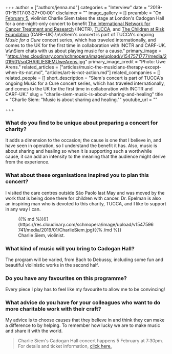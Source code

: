 +++
author = ["authors/jenna.md"]
categories = "Interview"
date = "2019-01-15T17:03:27+00:00"
disclaimer = ""
image_gallery = []
preamble = "On [February 5](http://www.cadoganhall.com/event/charlie-siem-190205/), violinist Charlie Siem takes the stage at London's Cadogan Hall for a one-night-only concert to benefit [The International Network for Cancer Treatment and Research](http://www.inctr.org/) (INCTR), [TUCCA](http://www.tucca.org.br/), and [The Children at Risk Foundation](http://www.carf-uk.org/) (CARF-UK).\n\nSiem's concert is part of TUCCA's ongoing _Music for a Cure_ concert series, which has traveled internationally, and comes to the UK for the first time in collaboration with INCTR and CARF-UK. \n\nSiem chats with us about playing music for a cause."
primary_image = "https://res.cloudinary.com/schmopera/image/upload/v1547571777/media/2019/01/sqCHARLIESIEMUweArens.jpg"
primary_image_credit = "Photo: Uwe Arens."
related_articles = ["articles/music-the-musicians-therapy-except-when-its-not.md", "articles/art-is-not-action.md"]
related_companies = []
related_people = []
short_description = "Siem's concert is part of TUCCA's ongoing Music for a Cure concert series, which has traveled internationally, and comes to the UK for the first time in collaboration with INCTR and CARF-UK."
slug = "charlie-siem-music-is-about-sharing-and-healing"
title = "Charlie Siem: \"Music is about sharing and healing.\""
youtube_url = ""

+++
### What do you find to be unique about preparing a concert for charity?

It adds a dimension to the occasion; the cause is one that I believe in, and have seen in operation, so I understand the benefit it has. Also, music is about sharing and healing so when it is supporting such a worthwhile cause, it can add an intensity to the meaning that the audience might derive from the experience.

### What about these organisations inspired you to plan this concert?

I visited the care centres outside São Paolo last May and was moved by the work that is being done there for children with cancer. Dr. Epelman is also an inspiring man who is devoted to this charity, TUCCA, and I like to support in any way I can.

<figure data-type="image">{{% md %}}![](https://res.cloudinary.com/schmopera/image/upload/v1547596741/media/2019/01/CharlieSiem.jpg){{% /md %}}

<figcaption>Charlie Siem, violinist.</figcaption>

</figure>

### What kind of music will you bring to Cadogan Hall?

The program will be varied, from Bach to Debussy, including some fun and beautiful violinistic works in the second half.

### Do you have any favourites on this programme?

Every piece I play has to feel like my favourite to allow me to be convincing!

### What advice do you have for your colleagues who want to do more charitable work with their craft?

My advice is to choose causes that they believe in and think they can make a difference to by helping. To remember how lucky we are to make music and share it with the world.

> Charlie Siem's Cadogan Hall concert happens 5 February at 7:30pm. For details and ticket information, [click here.](http://www.cadoganhall.com/event/charlie-siem-190205/)